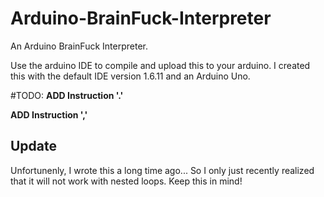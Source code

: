 # Arduino-BrainFuck-Interpreter
An Arduino BrainFuck Interpreter.

Use the arduino IDE to compile and upload this to your arduino.
I created this with the default IDE version 1.6.11 and an Arduino Uno.

#TODO:
**ADD Instruction '.'**

**ADD Instruction ','**

## Update

Unfortunenly, I wrote this a long time ago... So I only just recently realized that it will not work with nested loops. Keep this in mind!
